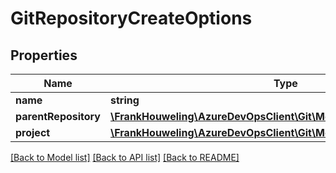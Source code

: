 # GitRepositoryCreateOptions

## Properties
Name | Type | Description | Notes
------------ | ------------- | ------------- | -------------
**name** | **string** |  | [optional] 
**parentRepository** | [**\FrankHouweling\AzureDevOpsClient\Git\Model\GitRepositoryRef**](GitRepositoryRef.md) |  | [optional] 
**project** | [**\FrankHouweling\AzureDevOpsClient\Git\Model\TeamProjectReference**](TeamProjectReference.md) |  | [optional] 

[[Back to Model list]](../README.md#documentation-for-models) [[Back to API list]](../README.md#documentation-for-api-endpoints) [[Back to README]](../README.md)


